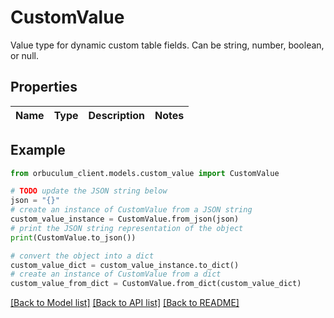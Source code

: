 # CustomValue

Value type for dynamic custom table fields. Can be string, number, boolean, or null.

## Properties

Name | Type | Description | Notes
------------ | ------------- | ------------- | -------------

## Example

```python
from orbuculum_client.models.custom_value import CustomValue

# TODO update the JSON string below
json = "{}"
# create an instance of CustomValue from a JSON string
custom_value_instance = CustomValue.from_json(json)
# print the JSON string representation of the object
print(CustomValue.to_json())

# convert the object into a dict
custom_value_dict = custom_value_instance.to_dict()
# create an instance of CustomValue from a dict
custom_value_from_dict = CustomValue.from_dict(custom_value_dict)
```
[[Back to Model list]](../README.md#documentation-for-models) [[Back to API list]](../README.md#documentation-for-api-endpoints) [[Back to README]](../README.md)



